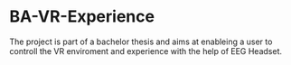 # BA-VR-Experience
The project is part of a bachelor thesis and aims at enableing a user to controll the VR enviroment and experience with the help of EEG Headset. 
